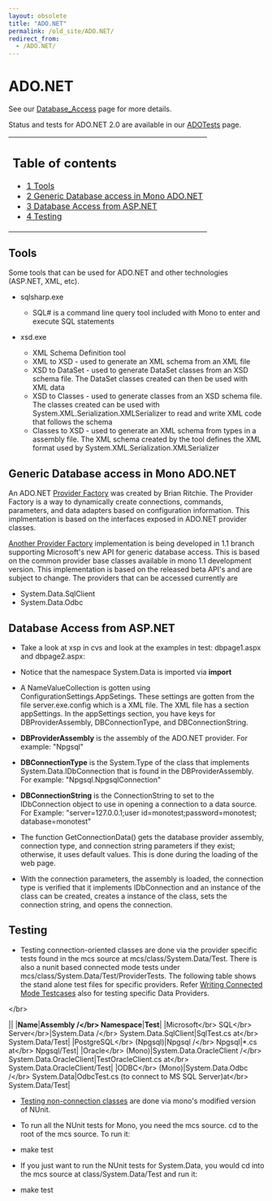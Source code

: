 ```yaml
---
layout: obsolete
title: "ADO.NET"
permalink: /old_site/ADO.NET/
redirect_from:
  - /ADO.NET/
---
```


ADO.NET
=======

See our [Database\_Access]({{site.github.url}}/old_site/Database_Access "Database Access") page for more details.

Status and tests for ADO.NET 2.0 are available in our [ADOTests]({{site.github.url}}/old_site/ADOTests "ADOTests") page.

<table>
<col width="100%" />
<tbody>
<tr class="odd">
<td align="left"><h2>Table of contents</h2>
<ul>
<li><a href="#tools">1 Tools</a></li>
<li><a href="#generic-database-access-in-mono-adonet">2 Generic Database access in Mono ADO.NET</a></li>
<li><a href="#database-access-from-aspnet">3 Database Access from ASP.NET</a></li>
<li><a href="#testing">4 Testing</a></li>
</ul></td>
</tr>
</tbody>
</table>

Tools
-----

Some tools that can be used for ADO.NET and other technologies (ASP.NET, XML, etc).

-   sqlsharp.exe
    -   SQL\# is a command line query tool included with Mono to enter and execute SQL statements

-   xsd.exe
    -   XML Schema Definition tool
    -   XML to XSD - used to generate an XML schema from an XML file
    -   XSD to DataSet - used to generate DataSet classes from an XSD schema file. The DataSet classes created can then be used with XML data
    -   XSD to Classes - used to generate classes from an XSD schema file. The classes created can be used with System.XML.Serialization.XMLSerializer to read and write XML code that follows the schema
    -   Classes to XSD - used to generate an XML schema from types in a assembly file. The XML schema created by the tool defines the XML format used by System.XML.Serialization.XMLSerializer

Generic Database access in Mono ADO.NET
---------------------------------------

An ADO.NET [Provider Factory]({{site.github.url}}/old_site/Provider_Factory "Provider Factory") was created by Brian Ritchie. The Provider Factory is a way to dynamically create connections, commands, parameters, and data adapters based on configuration information. This implmentation is based on the interfaces exposed in ADO.NET provider classes.

[Another Provider Factory]({{site.github.url}}/old_site/BaseClass_Provider_Factory "BaseClass Provider Factory") implementation is being developed in 1.1 branch supporting Microsoft's new API for generic database access. This is based on the common provider base classes available in mono 1.1 development version. This implementation is based on the released beta API's and are subject to change. The providers that can be accessed currently are

-   System.Data.SqlClient
-   System.Data.Odbc

Database Access from ASP.NET
----------------------------

-   Take a look at xsp in cvs and look at the examples in test: dbpage1.aspx and dbpage2.aspx:

-   Notice that the namespace System.Data is imported via **import**

-   A NameValueCollection is gotten using ConfigurationSettings.AppSetings. These settings are gotten from the file server.exe.config which is a XML file. The XML file has a section appSettings. In the appSettings section, you have keys for DBProviderAssembly, DBConnectionType, and DBConnectionString.

-   **DBProviderAssembly** is the assembly of the ADO.NET provider. For example: "Npgsql"

-   **DBConnectionType** is the System.Type of the class that implements System.Data.IDbConnection that is found in the DBProviderAssembly. For example: "Npgsql.NpgsqlConnection"

-   **DBConnectionString** is the ConnectionString to set to the IDbConnection object to use in opening a connection to a data source. For Example: "server=127.0.0.1;user id=monotest;password=monotest; database=monotest"

-   The function GetConnectionData() gets the database provider assembly, connection type, and connection string parameters if they exist; otherwise, it uses default values. This is done during the loading of the web page.

-   With the connection parameters, the assembly is loaded, the connection type is verified that it implements IDbConnection and an instance of the class can be created, creates a instance of the class, sets the connection string, and opens the connection.

Testing
-------

-   Testing connection-oriented classes are done via the provider specific tests found in the mcs source at mcs/class/System.Data/Test. There is also a nunit based connected mode tests under mcs/class/System.Data/Test/ProviderTests. The following table shows the stand alone test files for specific providers. Refer [Writing Connected Mode Testcases]({{site.github.url}}/old_site/Writing_Connected_Mode_Testcases "Writing Connected Mode Testcases") also for testing specific Data Providers.

\</br\>

||
|**Name**|**Assembly /\</br\> Namespace**|**Test**|
|Microsoft\</br\> SQL\</br\> Server\</br\>|System.Data /\</br\> System.Data.SqlClient|SqlTest.cs at\</br\> System.Data/Test|
|PostgreSQL\</br\> (Npgsql)|Npgsql /\</br\> Npgsql|\*.cs at\</br\> Npgsql/Test|
|Oracle\</br\> (Mono)|System.Data.OracleClient /\</br\> System.Data.OracleClient|TestOracleClient.cs at\</br\> System.Data.OracleClient/Test|
|ODBC\</br\> (Mono)|System.Data.Odbc /\</br\> System.Data|OdbcTest.cs (to connect to MS SQL Server)at\</br\> System.Data/Test|

-   [Testing non-connection classes]({{site.github.url}}/old_site/Test_Suite "Test Suite") are done via mono's modified version of NUnit.

-   To run all the NUnit tests for Mono, you need the mcs source. cd to the root of the mcs source. To run it:

-   make test

-   If you just want to run the NUnit tests for System.Data, you would cd into the mcs source at class/System.Data/Test and run it:

-   make test


